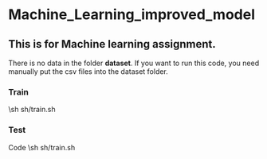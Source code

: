 # Machine_Learning_improved_model
## This is for Machine learning assignment.

There is no data in the folder **dataset**.
If you want to run this code, you need manually put the csv files into the dataset folder.
### Train
\sh sh/train.sh
### Test
Code
\sh sh/train.sh
